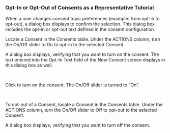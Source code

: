 ### Opt-In or Opt-Out of Consents as a Representative Tutorial

When a user changes consent topic preferences (example: from opt-in to opt-out), a dialog box displays to confirm the selection. This dialog box includes the opt-in or opt-out text defined in the consent configuration.

Locate a Consent in the Consents table. Under the ACTIONS column, turn the On/Off slider to On to opt-in to the selected Consent.

A dialog box displays, verifying that you want to turn on the consent. The text entered into the Opt-In Text field of the New Consent screen displays in this dialog box as well.

​                                   

Click   to turn on the consent. The On/Off slider is turned to “On”.

​     

To opt-out of a Consent, locate a Consent in the Consents table. Under the ACTIONS column, turn the On/Off slider to Off to opt-out to the selected Consent.

A dialog box displays, verifying that you want to turn off the consent.
